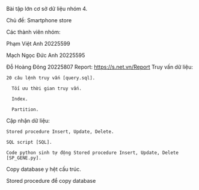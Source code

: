 Bài tập lớn cơ sở dữ liệu nhóm 4.

Chủ đề: Smartphone store

Các thành viên nhóm:

  Phạm Việt Anh        20225599  
  
  Mạch Ngọc Đức Anh    20225595
  
  Đỗ Hoàng Đông        20225807 
Report: https://s.net.vn/Report
Truy vấn dữ liệu:

    20 câu lệnh truy vấn [query.sql].
    
      Tối ưu thời gian truy vấn.
      
      Index.
      
      Partition.
      
Cập nhận dữ liệu:

    Stored procedure Insert, Update, Delete.
    
    SQL script [SQL].
    
    Code python sinh tự động Stored procedure Insert, Update, Delete [SP_GENE.py].
    
Copy database y hệt cấu trúc.

Stored procedure để copy database

